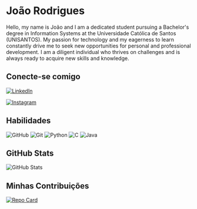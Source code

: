# João Rodrigues

Hello, my name is João and I am a dedicated student pursuing a Bachelor's degree in Information Systems at the Universidade Católica de Santos (UNISANTOS). My passion for technology and my eagerness to learn constantly drive me to seek new opportunities for personal and professional development. I am a diligent individual who thrives on challenges and is always ready to acquire new skills and knowledge.

## Conecte-se comigo
[![LinkedIn](https://img.shields.io/badge/LinkedIn-000?style=for-the-badge&logo=linkedin&logoColor=fff)](https://www.linkedin.com/in/joaovitorpr/)

[![Instagram](https://img.shields.io/badge/Instagram-000?style=for-the-badge&logo=instagram&logoColor=fff)](https://www.instagram.com/nr.jao/)


## Habilidades

![GitHub](https://img.shields.io/badge/GitHub-000?style=for-the-badge&logo=Github)
![Git](https://img.shields.io/badge/Git-000?style=for-the-badge&logo=Git)
![Python](https://img.shields.io/badge/Python-000?style=for-the-badge&logo=python)
![C](https://img.shields.io/badge/C-000?style=for-the-badge&logo=c)
![Java](https://img.shields.io/badge/Java-000?style=for-the-badge&logo=java)

## GitHub Stats

![GitHub Stats](https://github-readme-stats.vercel.app/api?username=JoaoRodrigues230&theme=transparent&bg_color=000&border_color=30A3DC&show_icons=true&icon_color=30A3DC&title_color=E94D5F&text_color=FFF)

## Minhas Contribuições

[![Repo Card](https://github-readme-stats.vercel.app/api/pin/?username=JoaoRodrigues230&repo=dio-lab-open-source&bg_color=000&border_color=30A3DC&show_icons=true&icon_color=30A3DC&title_color=E94D5F&text_color=FFF)](https://github.com/JoaoRodrigues230/dio-lab-open-source)
